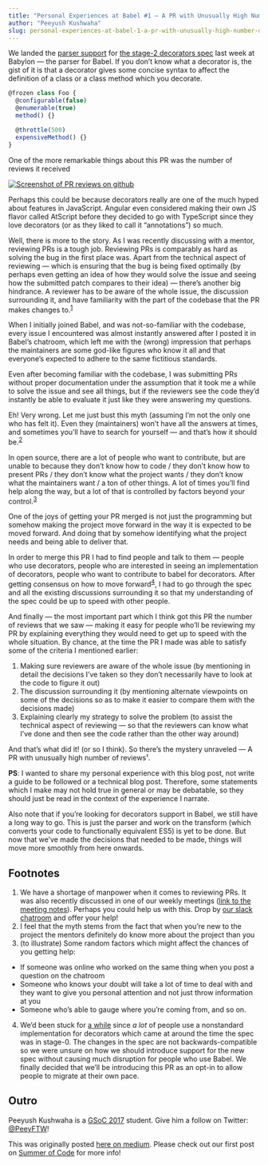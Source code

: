 ```yaml
---
title: "Personal Experiences at Babel #1 — A PR with Unusually High Number of Reviews"
author: "Peeyush Kushwaha"
slug: personal-experiences-at-babel-1-a-pr-with-unusually-high-number-of-reviews
---
```


We landed the [parser support](https://github.com/babel/babylon/pull/587) for
[the stage-2 decorators spec](https://tc39.github.io/proposal-decorators/) last
week at Babylon — the parser for Babel. If you don’t know what a decorator is,
the gist of it is that a decorator gives some concise syntax to affect the
definition of a class or a class method which you decorate.

```js
@frozen class Foo {
  @configurable(false) 
  @enumerable(true) 
  method() {}

  @throttle(500)
  expensiveMethod() {}
}
```

One of the more remarkable things about this PR was the number of reviews it
received

[![Screenshot of PR reviews on github](https://pbs.twimg.com/media/DC7oDlmXUAAa3nD.jpg)](https://twitter.com/left_pad/status/877894712476258305)

Perhaps this could be because decorators really are one of the much hyped about
features in JavaScript. Angular even considered making their own JS flavor
called AtScript before they decided to go with TypeScript since they love
decorators (or as they liked to call it “annotations”) so much.

Well, there is more to the story. As I was recently discussing with a mentor,
reviewing PRs is a tough job. Reviewing PRs is comparably as hard as solving the
bug in the first place was. Apart from the technical aspect of reviewing — which
is ensuring that the bug is being fixed optimally (by perhaps even getting an
idea of how they would solve the issue and seeing how the submitted patch
compares to their idea) — there’s another big hindrance. A reviewer has to be
aware of the whole issue, the discussion surrounding it, and have familiarity
with the part of the codebase that the PR makes changes to.<sup><a href="#footnotes">1</a></sup>

When I initially joined Babel, and was not-so-familiar with the codebase, every
issue I encountered was almost instantly answered after I posted it in Babel’s
chatroom, which left me with the (wrong) impression that perhaps the maintainers
are some god-like figures who know it all and that everyone’s expected to adhere
to the same fictitious standards.

Even after becoming familiar with the codebase, I was submitting PRs without
proper documentation under the assumption that it took me a while to solve the
issue and see all things, but if the reviewers see the code they’d instantly be
able to evaluate it just like they were answering my questions.

Eh! Very wrong. Let me just bust this myth (assuming I’m not the only one who
has felt it). Even they (maintainers) won’t have all the answers at times, and
sometimes you’ll have to search for yourself — and that’s how it should be.<sup><a href="#footnotes">2</a></sup>

In open source, there are a lot of people who want to contribute, but are unable
to because they don’t know how to code / they don’t know how to present PRs /
they don’t know what the project wants / they don’t know what the maintainers
want / a ton of other things. A lot of times you’ll find help along the way,
but a lot of that is controlled by factors beyond your control.<sup><a href="#footnotes">3</a></sup>

One of the joys of getting your PR merged is not just the programming but
somehow making the project move forward in the way it is expected to be moved
forward. And doing that by somehow identifying what the project needs and being
able to deliver that.

In order to merge this PR I had to find people and talk to them — people who use
decorators, people who are interested in seeing an implementation of decorators,
people who want to contribute to babel for decorators. After getting consensus
on how to move forward<sup><a href="#footnotes">4</a></sup>, I had to go through the spec and all the existing
discussions surrounding it so that my understanding of the spec could be up to
speed with other people.

And finally — the most important part which I think got this PR the number of
reviews that we saw — making it easy for people who’ll be reviewing my PR by
explaining everything they would need to get up to speed with the whole
situation. By chance, at the time the PR I made was able to satisfy some of the
criteria I mentioned earlier:

1.  Making sure reviewers are aware of the whole issue (by mentioning in detail the
decisions I’ve taken so they don’t necessarily have to look at the code to
figure it out)
2.  The discussion surrounding it (by mentioning alternate viewpoints on some of the
decisions so as to make it easier to compare them with the decisions made)
3.  Explaining clearly my strategy to solve the problem (to assist the technical
aspect of reviewing — so that the reviewers can know what I’ve done and then see
the code rather than the other way around)

And that’s what did it! (or so I think). So there’s the mystery unraveled — A PR
with unusually high number of reviews¹.

**PS**: I wanted to share my personal experience with this blog post,
not write a guide to be followed or a technical blog post. Therefore, some
statements which I make may not hold true in general or may be debatable, so
they should just be read in the context of the experience I narrate.

Also note that if you’re looking for decorators support in Babel, we still have
a long way to go. This is just the parser and work on the transform (which
converts your code to functionally equivalent ES5) is yet to be done. But now
that we’ve made the decisions that needed to be made, things will move more
smoothly from here onwards.

## Footnotes

1. We have a shortage of manpower when it comes to reviewing PRs. It was also
recently discussed in one of our weekly meetings ([link to the meeting
notes](https://github.com/babel/notes/blob/master/2017-06/june-21.md#priority-topics)).
Perhaps you could help us with this. Drop by [our slack
chatroom](https://slack.babeljs.io/) and offer your help!
2. I feel that the myth stems from the fact that when you’re new to the project the
mentors definitely do know more about the project than you
3. (to illustrate) Some random factors which might affect the chances of you
getting help:
- If someone was online who worked on the same thing when you post a question on
the chatroom
- Someone who knows your doubt will take a lot of time to deal with and they
want to give you personal attention and not just throw information at you
- Someone who’s able to gauge where you’re coming from, and so on.
4. We’d been stuck for [a while](https://github.com/babel/babel/issues/2645) since
*a lot* of people use a nonstandard implementation for decorators which came at
around the time the spec was in stage-0. The changes in the spec are not
backwards-compatible so we were unsure on how we should introduce support for
the new spec without causing much disruption for people who use Babel. We
finally decided that we’ll be introducing this PR as an opt-in to allow people to
migrate at their own pace.

## Outro
Peeyush Kushwaha is a [GSoC 2017](https://summerofcode.withgoogle.com/organizations/5842528113786880/#6632162202746880) student. Give him a follow on Twitter: [@PeeyFTW](https://twitter.com/PeeyFTW)!

This was originally posted [here on medium](https://medium.com/@peey/personal-experiences-at-babel-1-a-pr-with-unusually-high-number-of-reviews-5cb49ee71897). Please check out our first post on [Summer of Code](https://babeljs.io/blog/2017/08/09/babel-and-summer-of-code) for more info!
